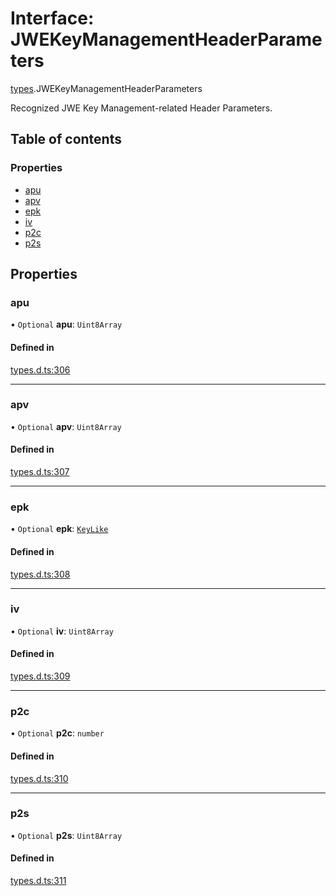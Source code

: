 # Interface: JWEKeyManagementHeaderParameters

[types](../modules/types.md).JWEKeyManagementHeaderParameters

Recognized JWE Key Management-related Header Parameters.

## Table of contents

### Properties

- [apu](types.JWEKeyManagementHeaderParameters.md#apu)
- [apv](types.JWEKeyManagementHeaderParameters.md#apv)
- [epk](types.JWEKeyManagementHeaderParameters.md#epk)
- [iv](types.JWEKeyManagementHeaderParameters.md#iv)
- [p2c](types.JWEKeyManagementHeaderParameters.md#p2c)
- [p2s](types.JWEKeyManagementHeaderParameters.md#p2s)

## Properties

### apu

• `Optional` **apu**: `Uint8Array`

#### Defined in

[types.d.ts:306](https://github.com/panva/jose/blob/v3.14.4/src/types.d.ts#L306)

___

### apv

• `Optional` **apv**: `Uint8Array`

#### Defined in

[types.d.ts:307](https://github.com/panva/jose/blob/v3.14.4/src/types.d.ts#L307)

___

### epk

• `Optional` **epk**: [`KeyLike`](../types/types.KeyLike.md)

#### Defined in

[types.d.ts:308](https://github.com/panva/jose/blob/v3.14.4/src/types.d.ts#L308)

___

### iv

• `Optional` **iv**: `Uint8Array`

#### Defined in

[types.d.ts:309](https://github.com/panva/jose/blob/v3.14.4/src/types.d.ts#L309)

___

### p2c

• `Optional` **p2c**: `number`

#### Defined in

[types.d.ts:310](https://github.com/panva/jose/blob/v3.14.4/src/types.d.ts#L310)

___

### p2s

• `Optional` **p2s**: `Uint8Array`

#### Defined in

[types.d.ts:311](https://github.com/panva/jose/blob/v3.14.4/src/types.d.ts#L311)
